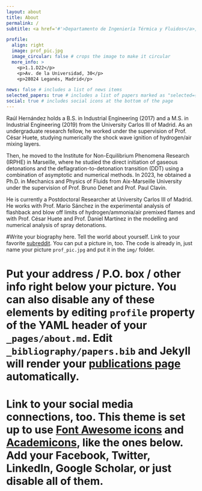 ```yaml
---
layout: about
title: About
permalink: /
subtitle: <a href='#'>Departamento de Ingeniería Térmica y Fluidos</a>, Universidad Carlos III de Madrid

profile:
  align: right
  image: prof_pic.jpg
  image_circular: false # crops the image to make it circular
  more_info: >
    <p>1.1.D22</p>
    <p>Av. de la Universidad, 30</p>
    <p>28024 Leganés, Madrid</p>

news: false # includes a list of news items
selected_papers: true # includes a list of papers marked as "selected={true}"
social: true # includes social icons at the bottom of the page
---
```


Raúl Hernández holds a B.S. in Industrial Engineering (2017) and a M.S. in Industrial Engineering (2019) from the University Carlos III of Madrid. As an undergraduate research fellow, he worked under the supervision of Prof. César Huete, studying numerically the shock wave ignition of hydrogen/air mixing layers.

Then, he moved to the Institute for Non-Equilibrium Phenomena Research (IRPHE) in Marseille, where he studied the direct initiation of gaseous detonations and the deflagration-to-detonation transition (DDT) using a combination of asymptotic and numerical methods. In 2023, he obtained a Ph.D. in Mechanics and Physics of Fluids from Aix-Marseille University under the supervision of Prof. Bruno Denet and Prof. Paul Clavin.

He is currently a Postdoctoral Researcher at University Carlos III of Madrid. He works with Prof. Mario Sánchez in the experimental analysis of flashback and blow off limits of hydrogen/ammonia/air premixed flames and with Prof. César Huete and Prof. Daniel Martínez in the modelling and numerical analysis of spray detonations.

#Write your biography here. Tell the world about yourself. Link to your favorite [subreddit](http://reddit.com). You can put a picture in, too. The code is already in, just name your picture `prof_pic.jpg` and put it in the `img/` folder.

# Put your address / P.O. box / other info right below your picture. You can also disable any of these elements by editing `profile` property of the YAML header of your `_pages/about.md`. Edit `_bibliography/papers.bib` and Jekyll will render your [publications page](/al-folio/publications/) automatically.

# Link to your social media connections, too. This theme is set up to use [Font Awesome icons](https://fontawesome.com/) and [Academicons](https://jpswalsh.github.io/academicons/), like the ones below. Add your Facebook, Twitter, LinkedIn, Google Scholar, or just disable all of them.
